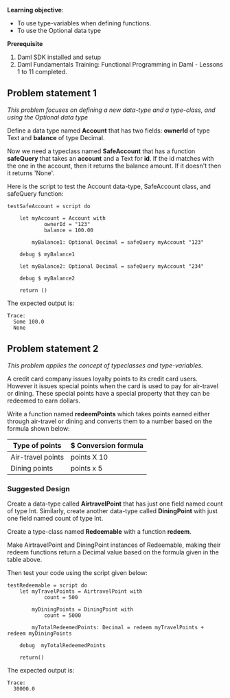 **Learning objective**: 
- To use type-variables when defining functions. 
- To use the Optional data type

**Prerequisite**
1. Daml SDK installed and setup
2. Daml Fundamentals Training: Functional Programming in Daml - Lessons 1 to 11 completed.

## Problem statement 1
*This problem focuses on defining a new data-type and a type-class, and using the Optional data type*

Define a data type named **Account** that has two fields: **ownerId** of type Text and **balance** of type Decimal. 

Now we need a typeclass named **SafeAccount** that has a function **safeQuery** that takes an **account** and a Text for **id**. If the id matches with the one in the account, then it returns the balance amount. If it doesn't then it returns 'None'. 

Here is the script to test the Account data-type, SafeAccount class, and safeQuery function:

```
testSafeAccount = script do 

    let myAccount = Account with 
            ownerId = "123"
            balance = 100.00

        myBalance1: Optional Decimal = safeQuery myAccount "123"

    debug $ myBalance1

    let myBalance2: Optional Decimal = safeQuery myAccount "234"

    debug $ myBalance2

    return ()
```

The expected output is:

```
Trace: 
  Some 100.0
  None
```

## Problem statement 2
*This problem applies the concept of typeclasses and type-variables.*

A credit card company issues loyalty points to its credit card users. However it issues special points when the card is used to pay for air-travel or dining. These special points have a special property that they can be redeemed to earn dollars. 

Write a function named **redeemPoints** which takes points earned either through air-travel or dining and converts them to a number based on the formula shown below:

| Type of points     | $ Conversion formula |
|--------------------|---------------------|
| Air-travel points  | points X 10         |
| Dining points      | points x 5          |


### Suggested Design

Create a data-type called **AirtravelPoint** that has just one field named count of type Int. Similarly, create another data-type called **DiningPoint** with just one field named count of type Int. 

Create a type-class named **Redeemable** with a function **redeem**.

Make AirtravelPoint and DiningPoint instances of Redeemable, making their redeem functions return a Decimal value based on the formula given in the table above. 

Then test your code using the script given below:

```
testRedeemable = script do 
    let myTravelPoints = AirtravelPoint with 
            count = 500

        myDiningPoints = DiningPoint with 
            count = 5000

        myTotalRedeemedPoints: Decimal = redeem myTravelPoints + redeem myDiningPoints

    debug  myTotalRedeemedPoints 
   
    return()
```

The expected output is:

```
Trace: 
  30000.0
```
